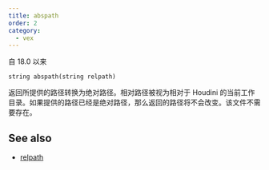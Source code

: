 ```yaml
---
title: abspath
order: 2
category:
  - vex
---
```


自 18.0 以来

`string abspath(string relpath)`

返回所提供的路径转换为绝对路径。相对路径被视为相对于 Houdini 的当前工作目录。如果提供的路径已经是绝对路径，那么返回的路径将不会改变。该文件不需要存在。

## See also

- [relpath](relpath.html)
